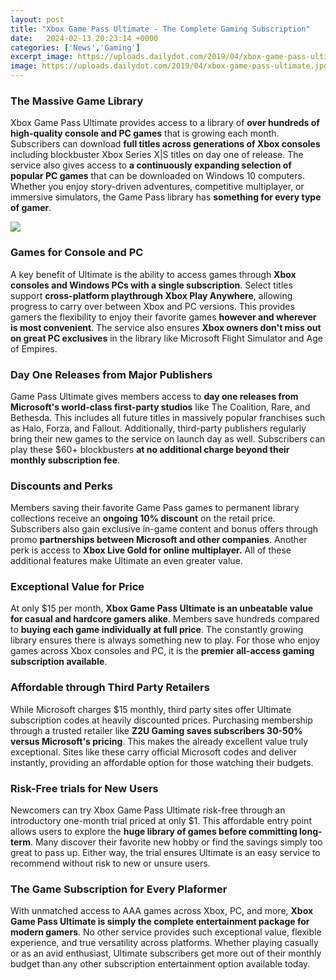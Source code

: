 ```yaml
---
layout: post
title: "Xbox Game Pass Ultimate - The Complete Gaming Subscription"
date:   2024-02-13 20:23:14 +0000
categories: ['News','Gaming']
excerpt_image: https://uploads.dailydot.com/2019/04/xbox-game-pass-ultimate.jpg?auto=compress%2Cformat&amp;ixlib=php-3.3.0
image: https://uploads.dailydot.com/2019/04/xbox-game-pass-ultimate.jpg?auto=compress%2Cformat&amp;ixlib=php-3.3.0
---
```


### The Massive Game Library 
Xbox Game Pass Ultimate provides access to a library of **over hundreds of high-quality console and PC games** that is growing each month. Subscribers can download **full titles across generations of Xbox consoles** including blockbuster Xbox Series X|S titles on day one of release. The service also gives access to **a continuously expanding selection of popular PC games** that can be downloaded on Windows 10 computers. Whether you enjoy story-driven adventures, competitive multiplayer, or immersive simulators, the Game Pass library has **something for every type of gamer**.

![](https://static0.gamerantimages.com/wordpress/wp-content/uploads/2023/05/xbox-game-pass-ultimate.jpg)
### Games for Console and PC 
A key benefit of Ultimate is the ability to access games through **Xbox consoles and Windows PCs with a single subscription**. Select titles support **cross-platform playthrough Xbox Play Anywhere**, allowing progress to carry over between Xbox and PC versions. This provides gamers the flexibility to enjoy their favorite games **however and wherever is most convenient**. The service also ensures **Xbox owners don't miss out on great PC exclusives** in the library like Microsoft Flight Simulator and Age of Empires. 
### Day One Releases from Major Publishers
Game Pass Ultimate gives members access to **day one releases from Microsoft's world-class first-party studios** like The Coalition, Rare, and Bethesda. This includes all future titles in massively popular franchises such as Halo, Forza, and Fallout. Additionally, third-party publishers regularly bring their new games to the service on launch day as well. Subscribers can play these $60+ blockbusters **at no additional charge beyond their monthly subscription fee**.
### Discounts and Perks 
Members saving their favorite Game Pass games to permanent library collections receive an **ongoing 10% discount** on the retail price. Subscribers also gain exclusive in-game content and bonus offers through promo **partnerships between Microsoft and other companies**. Another perk is access to **Xbox Live Gold for online multiplayer.** All of these additional features make Ultimate an even greater value.
### Exceptional Value for Price
At only $15 per month, **Xbox Game Pass Ultimate is an unbeatable value for casual and hardcore gamers alike**. Members save hundreds compared to **buying each game individually at full price**. The constantly growing library ensures there is always something new to play. For those who enjoy games across Xbox consoles and PC, it is the **premier all-access gaming subscription available**.
### Affordable through Third Party Retailers 
While Microsoft charges $15 monthly, third party sites offer Ultimate subscription codes at heavily discounted prices. Purchasing membership through a trusted retailer like **Z2U Gaming saves subscribers 30-50% versus Microsoft's pricing**. This makes the already excellent value truly exceptional. Sites like these carry official Microsoft codes and deliver instantly, providing an affordable option for those watching their budgets.
### Risk-Free trials for New Users 
Newcomers can try Xbox Game Pass Ultimate risk-free through an introductory one-month trial priced at only $1. This affordable entry point allows users to explore the **huge library of games before committing long-term**. Many discover their favorite new hobby or find the savings simply too great to pass up. Either way, the trial ensures Ultimate is an easy service to recommend without risk to new or unsure users.
### The Game Subscription for Every Plaformer 
With unmatched access to AAA games across Xbox, PC, and more, **Xbox Game Pass Ultimate is simply the complete entertainment package for modern gamers**. No other service provides such exceptional value, flexible experience, and true versatility across platforms. Whether playing casually or as an avid enthusiast, Ultimate subscribers get more out of their monthly budget than any other subscription entertainment option available today.